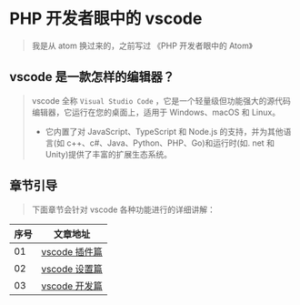 # PHP 开发者眼中的 vscode

> 我是从 atom 换过来的，之前写过 《PHP 开发者眼中的 Atom》

## vscode 是一款怎样的编辑器？

> vscode 全称 `Visual Studio Code` ，它是一个轻量级但功能强大的源代码编辑器，它运行在您的桌面上，适用于 Windows、macOS 和 Linux。
>
> - 它内置了对 JavaScript、TypeScript 和 Node.js 的支持，并为其他语言(如 c++、c#、Java、Python、PHP、Go)和运行时(如. net 和 Unity)提供了丰富的扩展生态系统。

## 章节引导

> 下面章节会针对 vscode 各种功能进行的详细讲解：

| 序号 | 文章地址                              |
| ---- | ------------------------------------- |
| 01   | [vscode 插件篇](./01-vscode插件篇.md) |
| 02   | [vscode 设置篇](./02-vscode设置篇.md) |
| 03   | [vscode 开发篇](./03-vscode开发篇.md) |
